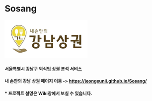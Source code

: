 # Sosang

<img src="https://github.com/jeongeunii/Sosang/blob/master/images/상권_로고(배경없음).png" width="53%" height="50%" alt="로고"></img>
#### 서울특별시 강남구 외식업 상권 분석 서비스
#### 내 손안의 강남 상권 페이지 이동 -> https://jeongeunii.github.io/Sosang/  
#### * 프로젝트 설명은 Wiki창에서 보실 수 있습니다.
